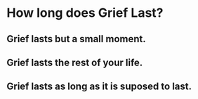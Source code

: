# How long does Grief Last?

## Grief lasts but a small moment.


## Grief lasts the rest of your life.



## Grief lasts as long as it is suposed to last.
